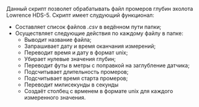 Данный скрипт позволет обрабатывать файл промеров глубин эхолота Lowrence HDS-5. Скрипт имеет слудующий функционал:
- Составляет список файлов *.csv* в ведённом пути папки;
- Осуществляет следующие действия по каждому файлу в папке:
  - Выводит название файла;
  - Запрашивает дату и время оканчания измерений;
  - Переводит время и дату в формат unix;
  - Убирает нулевые значения глубин;
  - Переводит футы в метры с поправкой на заглубление датчика;
  - Подсчитывает длительность промеров;
  - Подсчитывает время старта промеров;
  - Переводит милисекунды в секунды
  - Создаёт столбец с врменем в формате unix для каждого измеренного значения.
